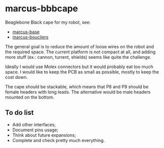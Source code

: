 # marcus-bbbcape

Beaglebone Black cape for my robot, see:

- [marcus-base](https://github.com/miek770/marcus-base)
- [marcus-boucliers](https://github.com/miek770/marcus-boucliers)

The general goal is to reduce the amount of loose wires on the robot and the required space. The current platform is not compact at all, and adding more stuff (ex.: cannon, turrent, shields) seems like quite the challenge.

Ideally I would use Molex connectors but it would probably eat too much space. I would like to keep the PCB as small as possible, mostly to keep the cost down.

The cape should be stackable, which means that P8 and P9 should be female headers with long leads. The alternative would be male headers mounted on the bottom.

## To do list

- Add other interfaces;
- Document pins usage;
- Think about future expansions;
- Complete and check pretty much everything.
